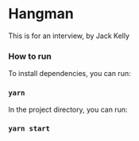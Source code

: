 # Hangman
This is for an interview, by Jack Kelly

### How to run

To install dependencies, you can run:

### `yarn`

In the project directory, you can run:

### `yarn start`
